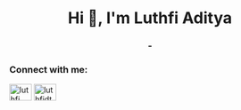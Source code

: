 <h1 align="center">Hi 👋, I'm Luthfi Aditya</h1>
<h3 align="center">-</h3>

<h3 align="left">Connect with me:</h3>
<p align="left">
<a href="https://linkedin.com/in/luthfi aditya" target="blank"><img align="center" src="https://raw.githubusercontent.com/rahuldkjain/github-profile-readme-generator/master/src/images/icons/Social/linked-in-alt.svg" alt="luthfi aditya" height="30" width="40" /></a>
<a href="https://instagram.com/luthfidty" target="blank"><img align="center" src="https://raw.githubusercontent.com/rahuldkjain/github-profile-readme-generator/master/src/images/icons/Social/instagram.svg" alt="luthfidty" height="30" width="40" /></a>
</p>

